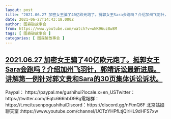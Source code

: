 ```yaml
---
layout: post
title: "2021.06.27 加密女王骗了40亿欧元跑了。挺郭女王Sara会跑吗？介绍加州飞羽针，郭靖诉讼最新进展。讲解第一例针对郭文贵和Sara的30页集体诉讼诉状。"
date: 2021-06-27T14:43:18.000Z
author: 图森破故事会
from: https://www.youtube.com/watch?v=wNK96uz8w8M
tags: [ 图森破故事会 ]
categories: [ 图森破故事会 ]
---
```

<!--1624804998000-->
[2021.06.27 加密女王骗了40亿欧元跑了。挺郭女王Sara会跑吗？介绍加州飞羽针，郭靖诉讼最新进展。讲解第一例针对郭文贵和Sara的30页集体诉讼诉状。](https://www.youtube.com/watch?v=wNK96uz8w8M)
------

<div>
Paypal： https://paypal.me/gushihui?locale.x=en_USTwitter： https://twitter.com/IEqtc666hbD9Bg電報群：https://t.me/tusenpogushihuiDiscord：https://discord.gg/nFtmQ6F  北京姑娘聊天室 :https://www.youtube.com/channel/UCTzYHPfLtjQlrHL9dHFS7xw
</div>
